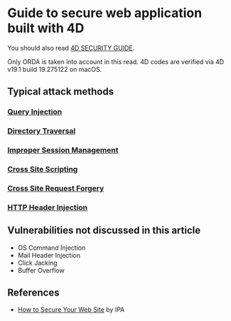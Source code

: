 # Guide to secure web application built with 4D

You should also read [4D SECURITY GUIDE](https://blog.4d.com/4d-security-guide/).

Only ORDA is taken into account in this read.
4D codes are verified via 4D v19.1 build 19.275122 on macOS.

## Typical attack methods

### [Query Injection](Query-Injection.html)
### [Directory Traversal](Directory-Traversal.html)
### [Improper Session Management](Improper-Session-Management.html)
### [Cross Site Scripting](Cross-Site-Scripting.html)
### [Cross Site Request Forgery](Cross-Site-Request-Forgery.html)
### [HTTP Header Injection](HTTP-Header-Injection.html)

## Vulnerabilities not discussed in this article

- OS Command Injection
- Mail Header Injection
- Click Jacking
- Buffer Overflow

## References

- [How to Secure Your Web Site](https://www.ipa.go.jp/security/vuln/websecurity.html) by IPA
